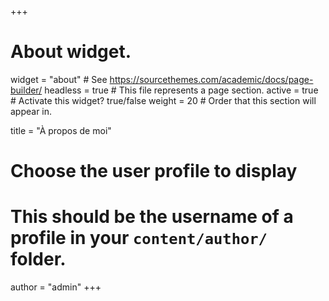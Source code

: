 +++
# About widget.
widget = "about"  # See https://sourcethemes.com/academic/docs/page-builder/
headless = true  # This file represents a page section.
active = true  # Activate this widget? true/false
weight = 20  # Order that this section will appear in.

title = "À propos de moi"

# Choose the user profile to display
# This should be the username of a profile in your `content/author/` folder.
author = "admin"
+++

